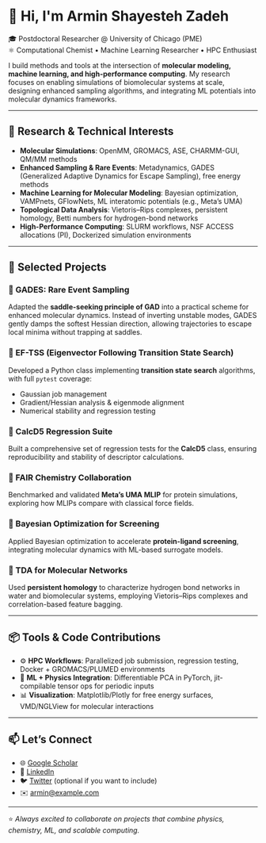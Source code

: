 # 👋 Hi, I'm Armin Shayesteh Zadeh

🎓 Postdoctoral Researcher @ University of Chicago (PME)  
⚛️ Computational Chemist • Machine Learning Researcher • HPC Enthusiast  

I build methods and tools at the intersection of **molecular modeling, machine learning, and high-performance computing**. My research focuses on enabling simulations of biomolecular systems at scale, designing enhanced sampling algorithms, and integrating ML potentials into molecular dynamics frameworks.  

---

## 🔬 Research & Technical Interests

- **Molecular Simulations**: OpenMM, GROMACS, ASE, CHARMM-GUI, QM/MM methods  
- **Enhanced Sampling & Rare Events**: Metadynamics, GADES (Generalized Adaptive Dynamics for Escape Sampling), free energy methods  
- **Machine Learning for Molecular Modeling**: Bayesian optimization, VAMPnets, GFlowNets, ML interatomic potentials (e.g., Meta’s UMA)  
- **Topological Data Analysis**: Vietoris–Rips complexes, persistent homology, Betti numbers for hydrogen-bond networks  
- **High-Performance Computing**: SLURM workflows, NSF ACCESS allocations (PI), Dockerized simulation environments  

---

## 🚀 Selected Projects

### 🔹 GADES: Rare Event Sampling
Adapted the **saddle-seeking principle of GAD** into a practical scheme for enhanced molecular dynamics. Instead of inverting unstable modes, GADES gently damps the softest Hessian direction, allowing trajectories to escape local minima without trapping at saddles.

### 🔹 EF-TSS (Eigenvector Following Transition State Search)
Developed a Python class implementing **transition state search** algorithms, with full `pytest` coverage:
- Gaussian job management  
- Gradient/Hessian analysis & eigenmode alignment  
- Numerical stability and regression testing  

### 🔹 CalcD5 Regression Suite
Built a comprehensive set of regression tests for the **CalcD5** class, ensuring reproducibility and stability of descriptor calculations.

### 🔹 FAIR Chemistry Collaboration
Benchmarked and validated **Meta’s UMA MLIP** for protein simulations, exploring how MLIPs compare with classical force fields.

### 🔹 Bayesian Optimization for Screening
Applied Bayesian optimization to accelerate **protein-ligand screening**, integrating molecular dynamics with ML-based surrogate models.

### 🔹 TDA for Molecular Networks
Used **persistent homology** to characterize hydrogen bond networks in water and biomolecular systems, employing Vietoris–Rips complexes and correlation-based feature bagging.

---

## 📦 Tools & Code Contributions

- ⚙️ **HPC Workflows**: Parallelized job submission, regression testing, Docker + GROMACS/PLUMED environments  
- 🧩 **ML + Physics Integration**: Differentiable PCA in PyTorch, jit-compilable tensor ops for periodic inputs  
- 📊 **Visualization**: Matplotlib/Plotly for free energy surfaces, VMD/NGLView for molecular interactions  

---

## 📫 Let’s Connect

- 🌐 [Google Scholar](#)  
- 💼 [LinkedIn](#)  
- 🐦 [Twitter](#) (optional if you want to include)  
- ✉️ armin@example.com  

---

⭐️ *Always excited to collaborate on projects that combine physics, chemistry, ML, and scalable computing.*
